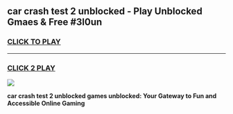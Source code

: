 
## car crash test 2 unblocked - Play Unblocked Gmaes & Free #3l0un
<h3>
<a href="https://news.freeplayer.one?title=car_crash_test_2_unblocked&ref=24F">CLICK TO PLAY</a></h3>
<hr>

<h3>
<a href="https://news.freeplayer.one?title=car_crash_test_2_unblocked&ref=24F">CLICK 2 PLAY</a>
  
</h3>

<a href="https://news.freeplayer.one?title=car_crash_test_2_unblocked&ref=24F/"><img src="https://clearcache.store/games.png"></a>


**car crash test 2 unblocked games unblocked: Your Gateway to Fun and Accessible Online Gaming**
